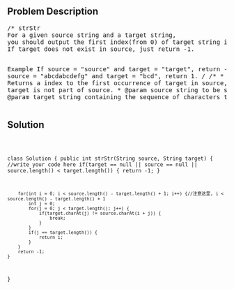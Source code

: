 <!--
<style>
  body { font-family: Arial, sans-serif; }
  .container { max-width: 1000px; margin: auto; padding: 20px; }
  .comment-block { background-color: #f9f9f9; padding: 10px; border-left: 5px solid #ccc; }
  .code-block { background-color: #f4f4f4; padding: 10px; border: 1px solid #ddd; }
</style>
-->

<div class='container'>
<h2>Problem Description</h2>
<div class='comment-block'>
<pre>
/* strStr
For a given source string and a target string, 
you should output the first index(from 0) of target string in source string.
If target does not exist in source, just return -1.

Example
If source = "source" and target = "target", return -1.
If source = "abcdabcdefg" and target = "bcd", return 1.
*/
    /**
     * Returns a index to the first occurrence of target in source,
     * or -1  if target is not part of source.
     * @param source string to be scanned.
     * @param target string containing the sequence of characters to match.
     */
</pre>
</div>

<h2>Solution</h2>
<div class='code-block'>
<pre><code class='language-java'>

class Solution {
    public int strStr(String source, String target) {
        //write your code here
        if(target == null || source == null || source.length() < target.length()) {
            return -1;
        }
        
        for(int i = 0; i < source.length() - target.length() + 1; i++) {//注意这里, i < source.length() - target.length() + 1
            int j = 0;
            for(j = 0; j < target.length(); j++) {
                if(target.charAt(j) != source.charAt(i + j)) {
                    break;
                }
            }
            if(j == target.length()) {
                return i;
            }
        }
        return -1;
    }
}</code></pre>
</div>
</div>
